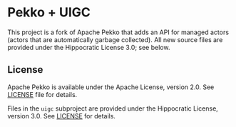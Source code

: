 # Pekko + UIGC

This project is a fork of Apache Pekko that adds an API for managed actors (actors that are automatically garbage collected). All new source files are provided under the Hippocratic License 3.0; see below.

## License

Apache Pekko is available under the Apache License, version 2.0. See [LICENSE](https://github.com/apache/pekko/blob/main/LICENSE) file for details.

Files in the `uigc` subproject are provided under the Hippocratic License, version 3.0. See [LICENSE](./LICENSE) for 
details.
